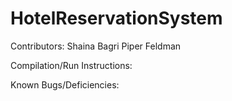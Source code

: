 # HotelReservationSystem

Contributors:
Shaina Bagri
Piper Feldman

Compilation/Run Instructions:

Known Bugs/Deficiencies: